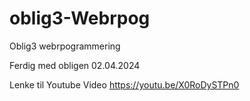 # oblig3-Webrpog
Oblig3 webrpogrammering

Ferdig med obligen 02.04.2024

Lenke til Youtube Video
https://youtu.be/X0RoDySTPn0
